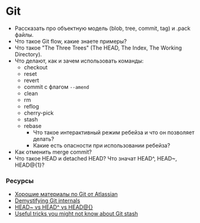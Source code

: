 # Git

* Рассказать про объектную модель (blob, tree, commit, tag) и .pack файлы.
* Что такое Git flow, какие знаете примеры?
* Что такое "The Three Trees" (The HEAD, The Index, The Working Directory).
* Что делают, как и зачем использовать команды:
  * checkout
  * reset
  * revert
  * commit с флагом `--amend`
  * clean
  * rm
  * reflog
  * cherry-pick
  * stash
  * rebase
    * Что такое интерактивный режим ребейза и что он позволяет делать?
    * Какие есть опасности при использовании ребейза?
* Как отменить merge commit?
* Что такое HEAD и detached HEAD? Что значат HEAD^, HEAD~, HEAD@{1}?

### Ресурсы

* [Хорошие материалы по Git от Atlassian](https://www.atlassian.com/git)
* [Demystifying Git internals](https://medium.com/@pawan_rawal/demystifying-git-internals-a004f0425a70)
* [HEAD~ vs HEAD^ vs HEAD@{}](https://stackoverflow.com/questions/26785118/head-vs-head-vs-head-also-known-as-tilde-vs-caret-vs-at-sign/26785200)
* [Useful tricks you might not know about Git stash](https://medium.freecodecamp.org/useful-tricks-you-might-not-know-about-git-stash-e8a9490f0a1a)
